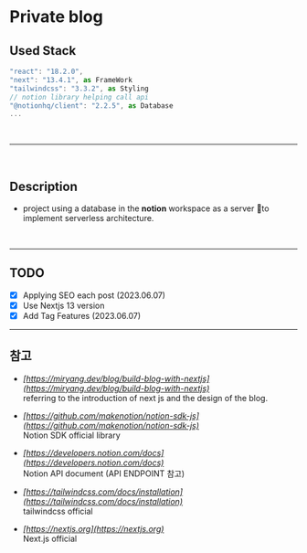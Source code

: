 # Private blog

## Used Stack

```typescript
"react": "18.2.0",
"next": "13.4.1", as FrameWork
"tailwindcss": "3.3.2", as Styling
// notion library helping call api
"@notionhq/client": "2.2.5", as Database
...
```

<br/>

---

<br/>

## Description

- project using a database in the **notion** workspace as a server to implement serverless architecture.

<br/>

---

## TODO

- [x] Applying SEO each post (2023.06.07)
- [x] Use Nextjs 13 version
- [x] Add Tag Features (2023.06.07)

---

## 참고

- _[https://miryang.dev/blog/build-blog-with-nextjs](https://miryang.dev/blog/build-blog-with-nextjs)_ <br/>
  referring to the introduction of next js and the design of the blog.

- _[https://github.com/makenotion/notion-sdk-js](https://github.com/makenotion/notion-sdk-js)_ <br/>
  Notion SDK official library

- _[https://developers.notion.com/docs](https://developers.notion.com/docs)_ <br/>
  Notion API document (API ENDPOINT 참고)

- _[https://tailwindcss.com/docs/installation](https://tailwindcss.com/docs/installation)_ <br/>
  tailwindcss official

- _[https://nextjs.org](https://nextjs.org)_ <br/>
  Next.js official
